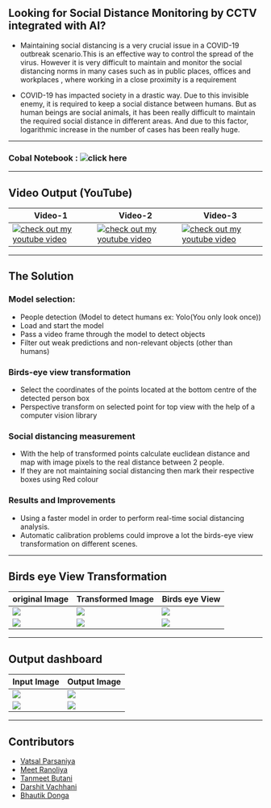 ## Looking for Social Distance Monitoring by CCTV integrated with AI?


* Maintaining social distancing is a very crucial issue in a COVID-19 outbreak scenario.This is an effective way to control the spread of the virus. However it is very difficult to maintain and monitor the social distancing norms in many cases such as in public places, offices and workplaces , where working in a close proximity is a requirement

* COVID-19 has impacted society in a drastic way. Due to this invisible enemy, it is required to keep a social distance between humans. But as human beings are social animals, it has been really difficult to maintain the required social distance in different areas. And due to this factor, logarithmic increase in the number of cases has been really huge.
---
### Cobal Notebook : ![click here](https://colab.research.google.com/drive/1Kd2pGBKMeVj8KNznwcbaxQWr8LQr7CBU?authuser=1#scrollTo=XzJ9DSgM9ETD)
---

## Video Output (YouTube)

|Video-1|Video-2|Video-3|
|--|--|--|
|[![check out my youtube video](https://img.youtube.com/vi/C10GOaOQHuM/0.jpg)](https://www.youtube.com/watch?v=C10GOaOQHuM)|[![check out my youtube video](https://img.youtube.com/vi/qouqqGm7gEc/0.jpg)](https://www.youtube.com/watch?v=qouqqGm7gEc)|[![check out my youtube video](https://img.youtube.com/vi/B8rJQ-cuoOc/0.jpg)](https://www.youtube.com/watch?v=B8rJQ-cuoOc)|

---

## The Solution

### Model selection: 
  * People detection (Model to detect humans ex: Yolo(You only look once))
  * Load and start the model
  * Pass a video frame through the model to detect objects
  * Filter out weak predictions and non-relevant objects (other than humans)
  
### Birds-eye view transformation

  * Select the coordinates of the points located at the bottom centre of the detected person box
  * Perspective transform on selected point for top view with the help of a computer vision library
  
### Social distancing measurement

  * With the help of transformed points calculate euclidean distance and map with image pixels to the real distance between 2 people.
  * If they are not maintaining social distancing then mark their respective boxes using Red colour
  
### Results and Improvements

  * Using a faster model in order to perform real-time social distancing analysis.
  * Automatic calibration problems could improve a lot the birds-eye view transformation on different scenes.
---

## Birds eye View Transformation

|original Image|Transformed Image|Birds eye View|
|--|--|--|
|![](https://raw.githubusercontent.com/Vatsalparsaniya/Social-Distance-Surveillance/master/result/set_prespective_points_200.png?token=AIDJHSD6IQA64ODPE7JLKJC7A465E)|![](https://raw.githubusercontent.com/Vatsalparsaniya/Social-Distance-Surveillance/master/result/transform_top_view_200.png?token=AIDJHSA7HTDIZUEMDTBFSXC7A466M)|![](https://raw.githubusercontent.com/Vatsalparsaniya/Social-Distance-Surveillance/master/result/birds_eye_view_image_200.png?token=AIDJHSC2QVIS3RHOZHGUOP27A5AY4)|
|![](https://raw.githubusercontent.com/Vatsalparsaniya/Social-Distance-Surveillance/master/result/pedestrianWalking_set_prespective_points_400.png?token=AIDJHSHGP5EHQX3PNIZUQPK7A47Q4)|![](https://raw.githubusercontent.com/Vatsalparsaniya/Social-Distance-Surveillance/master/result/pedestrianWalking_transform_top_view_400.png?token=AIDJHSB7AY4DVGMK3OXCHKK7A47Q2)|![](https://raw.githubusercontent.com/Vatsalparsaniya/Social-Distance-Surveillance/master/result/pedestrianWalking_birds_eye_view_image_400.png?token=AIDJHSAX6UA3S6XLMJMPQRK7A5BBA)|

---

## Output dashboard

|Input Image|Output Image|
|--|--|
|![](https://raw.githubusercontent.com/Vatsalparsaniya/Social-Distance-Surveillance/master/data/TownCentre_frame_200.jpg?token=AIDJHSA6HNPXPL7RN3O2DYK7A5H6I)|![](https://raw.githubusercontent.com/Vatsalparsaniya/Social-Distance-Surveillance/master/result/final_output_200.png?token=AIDJHSGJXHSSWLFVBDTGSKS7A5IMC)|
|![](https://raw.githubusercontent.com/Vatsalparsaniya/Social-Distance-Surveillance/master/data/pedestrianWalking_frame_400.jpg?token=AIDJHSBIBEQG45QRGYNR5LC7A5IDC)|![](https://raw.githubusercontent.com/Vatsalparsaniya/Social-Distance-Surveillance/master/result/final_output_pedestrianWalking_400.png?token=AIDJHSFBDT3RH43VUORXVHC7A5ILI)|

---

## Contributors

* [Vatsal Parsaniya](https://github.com/Vatsalparsaniya)
* [Meet Ranoliya](https://github.com/memr5)
* [Tanmeet Butani](https://github.com/tanmeet1)
* [Darshit Vachhani](https://github.com/darshitvachhani)
* [Bhautik Donga](https://github.com/BhautikDonga)
